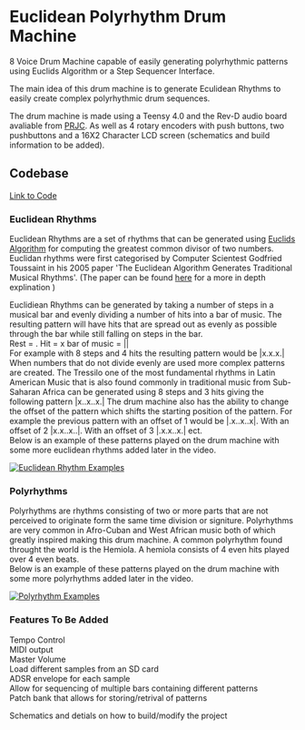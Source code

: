 # Euclidean Polyrhythm Drum Machine  

8 Voice Drum Machine capable of easily generating polyrhythmic patterns using Euclids Algorithm or a Step Sequencer Interface.

The main idea of this drum machine is to generate Eculidean Rhythms to easily create complex polyrhythmic drum sequences.

The drum machine is made using a Teensy 4.0 and the Rev-D audio board avaliable from [PRJC](https://www.pjrc.com/store/teensy3_audio.html). As well as 4 rotary encoders with push buttons, two pushbuttons and a 16X2 Character LCD screen (schematics and build information to be added).

## Codebase  
[Link to Code](https://github.com/HaydenJB/Euclidean-Polyrhythm-Drum-Machine)
  
  
### Euclidean Rhythms
Euclidean Rhythms are a set of rhythms that can be generated using [Euclids Algorithm](https://en.wikipedia.org/wiki/Euclidean_algorithm) for computing the greatest common divisor of two numbers. Euclidan rhythms were first categorised by Computer Scientest Godfried Toussaint in his 2005 paper 'The Euclidean Algorithm Generates Traditional Musical Rhythms'. (The paper can be found [here](http://cgm.cs.mcgill.ca/~godfried/publications/) for a more in depth explination )

Euclidiean Rhythms can be generated by taking a number of steps in a musical bar and evenly dividing a number of hits into a bar of music. The resulting pattern will have hits that are spread out as evenly as possible through the bar while still falling on steps in the bar.  
Rest = . Hit = x bar of music = ||  
For example with 8 steps and 4 hits the resulting pattern would be |x.x.x.| When numbers that do not divide evenly are used more complex patterns are created. The Tressilo one of the most fundamental rhythms in Latin American Music that is also found commonly in traditional music from Sub-Saharan Africa can be generated using 8 steps and 3 hits giving the following pattern |x..x..x.|
The drum machine also has the ability to change the offset of the pattern which shifts the starting position of the pattern. For example the previous pattern with an offset of 1 would be |.x..x..x|. With an offset of 2 |x.x..x..|. With an offset of 3 |.x.x..x.| ect.  
Below is an example of these patterns played on the drum machine with some more euclidean rhythms added later in the video.

[![Euclidean Rhythm Examples](http://img.youtube.com/vi/eEuRsu0KcMs/0.jpg)](https://www.youtube.com/watch?v=eEuRsu0KcMs "Euclidean Rhythm Examples")
  
  
### Polyrhythms
Polyrhythms are rhythms consisting of two or more parts that are not perceived to originate form the same time division or signiture. Polyrhythms are very common in Afro-Cuban and West African music both of which greatly inspired making this drum machine. A common polyrhythm found throught the world is the Hemiola. A hemiola consists of 4 even hits played over 4 even beats.  
Below is an example of these patterns played on the drum machine with some more polyrhythms added later in the video.  

[![Polyrhythm Examples](http://img.youtube.com/vi/n21XgvG8Wkc/0.jpg)](https://www.youtube.com/watch?v=n21XgvG8Wkc "Polyrhythm Examples")

### Features To Be Added 
Tempo Control  
MIDI output   
Master Volume   
Load different samples from an SD card   
ADSR envelope for each sample  
Allow for sequencing of multiple bars containing different patterns  
Patch bank that allows for storing/retrival of patterns  

Schematics and detials on how to build/modify the project   


